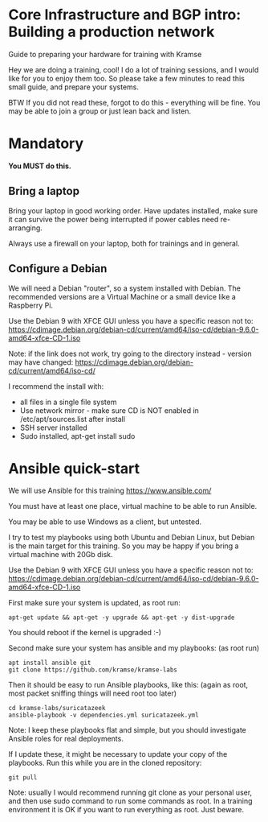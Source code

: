 # Core Infrastructure and BGP intro: Building a production network

Guide to preparing your hardware for training with Kramse

Hey we are doing a training, cool!
I do a lot of training sessions, and I would like for you to enjoy them too.
So please take a few minutes to read this small guide, and prepare your systems.

BTW If you did not read these, forgot to do this - everything will be fine. You may be able to join a group or just lean back and listen.

# Mandatory

**You MUST do this.**

## Bring a laptop

Bring your laptop in good working order. Have updates installed, make sure it can survive the power being interrupted if power cables need re-arranging.

Always use a firewall on your laptop, both for trainings and in general.

## Configure a Debian

We will need a Debian "router", so a system installed with Debian. The recommended versions are a Virtual Machine or a small device like a Raspberry Pi.

Use the Debian 9 with XFCE GUI unless you have a specific reason not to:
https://cdimage.debian.org/debian-cd/current/amd64/iso-cd/debian-9.6.0-amd64-xfce-CD-1.iso

Note: if the link does not work, try going to the directory instead - version may have changed:
https://cdimage.debian.org/debian-cd/current/amd64/iso-cd/


I recommend the install with:
* all files in a single file system
* Use network mirror - make sure CD is NOT enabled in /etc/apt/sources.list after install
* SSH server installed
* Sudo installed, apt-get install sudo


# Ansible quick-start

We will use Ansible for this training https://www.ansible.com/

You must have at least one place, virtual machine to be able to run Ansible.

You may be able to use Windows as a client, but untested.

I try to test my playbooks using both Ubuntu and Debian Linux, but Debian is the main target for this training. So you may be happy if you bring a virtual machine with 20Gb disk.

Use the Debian 9 with XFCE GUI unless you have a specific reason not to:
https://cdimage.debian.org/debian-cd/current/amd64/iso-cd/debian-9.6.0-amd64-xfce-CD-1.iso


First make sure your system is updated, as root run:
```
apt-get update && apt-get -y upgrade && apt-get -y dist-upgrade
```
You should reboot if the kernel is upgraded :-)

Second make sure your system has ansible and my playbooks:
(as root run)
```
apt install ansible git
git clone https://github.com/kramse/kramse-labs

```

Then it should be easy to run Ansible playbooks, like this:
(again as root, most packet sniffing things will need root too later)
```
cd kramse-labs/suricatazeek
ansible-playbook -v dependencies.yml suricatazeek.yml
```

Note: I keep these playbooks flat and simple, but you should investigate Ansible roles for real deployments.

If I update these, it might be necessary to update your copy of the playbooks.
Run this while you are in the cloned repository:
```
git pull
```



Note: usually I would recommend running git clone as your personal user, and then use sudo command to run some commands as root. In a training environment it is OK if you want to run everything as root. Just beware.
